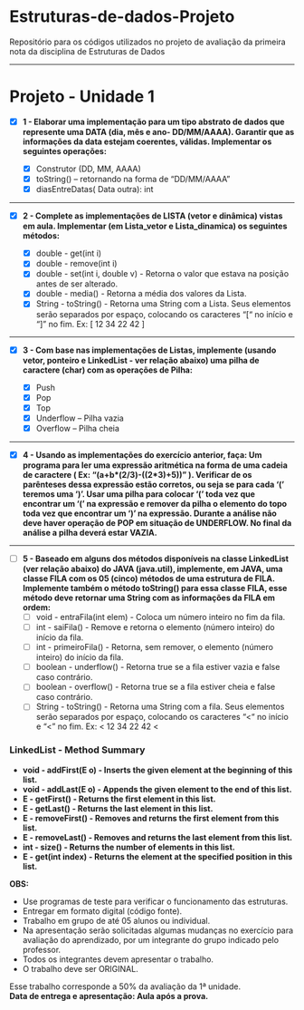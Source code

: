 # Estruturas-de-dados-Projeto
Repositório para os códigos utilizados no projeto de avaliação da primeira nota da disciplina de Estruturas de Dados
- - - - 
# Projeto - Unidade 1 #

- [X] __1 - Elaborar uma implementação para um tipo abstrato de dados que represente uma DATA (dia, mês e ano- DD/MM/AAAA). Garantir que as informações da data estejam coerentes, válidas. Implementar os seguintes operações:__

  - [X] Construtor (DD, MM, AAAA)
  - [X] toString() – retornando na forma de “DD/MM/AAAA” 
  - [X] diasEntreDatas( Data outra): int

- - - - 
- [X] __2 - Complete as implementações de LISTA (vetor e dinâmica) vistas em aula. Implementar (em Lista_vetor e Lista_dinamica)  os seguintes métodos:__

  - [X] double  - get(int i)
  - [X] double  - remove(int i)
  - [X] double  - set(int i, double v) - Retorna o valor que estava na posição antes de ser alterado.
  - [X] double  - media() - Retorna a média dos valores da Lista.
  - [X] String  - toString() - Retorna uma String com a Lista. Seus elementos serão separados por espaço, colocando os caracteres “[“ no início e “]” no fim. Ex: [ 12 34 22 42 ]

- - - - 

- [X] __3 - Com base nas implementações de Listas, implemente (usando vetor, ponteiro e LinkedList - ver relação abaixo) uma pilha de caractere (char) com as operações de Pilha:__
  
  - [X] Push
  - [X] Pop
  - [X] Top
  - [X] Underflow – Pilha vazia
  - [X] Overflow – Pilha cheia 

- - - - 

- [X] __4 - Usando as implementações do exercício anterior, faça: Um programa para ler uma expressão aritmética na forma de uma cadeia de caractere ( Ex: “(a+b*(2/3)-((2*3)+5))” ). Verificar de os parênteses dessa expressão estão corretos, ou seja se para cada ‘(’ teremos uma ‘)’. Usar uma pilha para colocar ‘(’ toda vez que encontrar um ‘(’ na expressão e remover da pilha o elemento do topo toda vez que encontrar um ‘)’  na expressão. Durante a análise não deve haver operação de POP em situação de UNDERFLOW. No final da análise a pilha deverá estar VAZIA.__
  
- - - - 

- [ ] __5 - Baseado em alguns dos métodos disponíveis na classe LinkedList (ver relação abaixo) do JAVA (java.util), implemente, em JAVA, uma classe FILA com os 05 (cinco) métodos de uma estrutura de FILA. Implemente também o método toString() para essa classe FILA, esse método deve retornar uma String com as informações da FILA em ordem:__
  - [ ] void - entraFila(int elem) - Coloca um número inteiro no fim da fila.
  - [ ] int - saiFila() - Remove e retorna o elemento (número inteiro) do início da fila.
  - [ ] int - primeiroFila() - Retorna, sem remover, o elemento (número inteiro) do início da fila.
  - [ ] boolean - underflow() - Retorna true se a fila estiver vazia e false caso contrário.
  - [ ] boolean - overflow() - Retorna true se a fila estiver cheia e false caso contrário.
  - [ ] String - toString() - Retorna uma String com a fila. Seus elementos serão separados por espaço, colocando os caracteres “<“ no início e “<” no fim. Ex: < 12 34 22 42 < 

### LinkedList - Method Summary ###
  - __void - addFirst(E o) - Inserts the given element at the beginning of this list.__
  - __void - addLast(E o) - Appends the given element to the end of this list.__
  - __E - getFirst() - Returns the first element in this list.__
  - __E - getLast() - Returns the last element in this list.__
  - __E - removeFirst() - Removes and returns the first element from this list.__
  - __E - removeLast() - Removes and returns the last element from this list.__
  - __int - size() - Returns the number of elements in this list.__
  - __E - get(int index) - Returns the element at the specified position in this list.__

__OBS:__
  - Use programas de teste para verificar o funcionamento das estruturas.
  - Entregar em formato digital (código fonte).
  - Trabalho em grupo de até 05 alunos ou individual.
  - Na apresentação serão solicitadas algumas mudanças no exercício para avaliação do aprendizado, por um integrante do grupo indicado pelo professor.
  - Todos os integrantes devem apresentar o trabalho.
  - O trabalho deve ser ORIGINAL.

Esse trabalho corresponde a 50% da avaliação da 1ª unidade.  
__Data de entrega e apresentação: Aula após a prova.__



 

  
